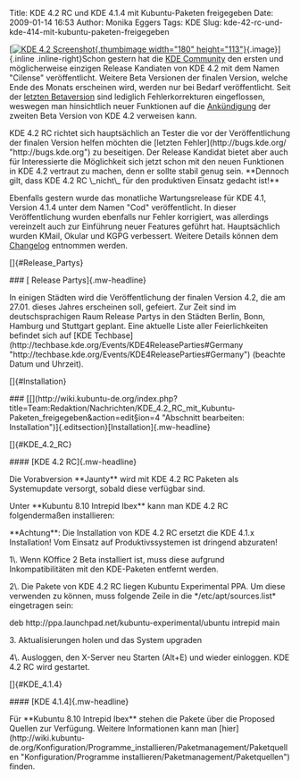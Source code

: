 Title: KDE 4.2 RC und KDE 4.1.4 mit Kubuntu-Paketen freigegeben
Date: 2009-01-14 16:53
Author: Monika Eggers
Tags: KDE
Slug: kde-42-rc-und-kde-414-mit-kubuntu-paketen-freigegeben

[[![KDE 4.2
Screenshot](http://wiki.kubuntu-de.org/images/thumb/KDE_4.2_RC.png/150px-KDE_4.2_RC.png){.thumbimage
width="180"
height="113"}](http://wiki.kubuntu-de.org/Bild:KDE_4.2_RC.png "KDE 4.2 Screenshot"){.image}]{.inline
.inline-right}Schon gestern hat die [KDE
Community](http://www.kde.org/ "http://www.kde.org")
den ersten und möglicherweise einzigen Release Kandiaten von KDE 4.2 mit
dem Namen "Cilense" veröffentlicht. Weitere Beta Versionen der finalen
Version, welche Ende des Monats erscheinen wird, werden nur bei Bedarf
veröffentlicht. Seit der [letzten
Betaversion](../../../../nachrichten/software/kde/kde-4-2-beta-2-mit-kubuntu-paketen-erschienen "http://www.kubuntu-de.org/nachrichten/software/kde/kde-4-2-beta-2-mit-kubuntu-paketen-erschienen") sind lediglich Fehlerkorrekturen eingeflossen, weswegen man
hinsichtlich neuer Funktionen auf die
[Ankündigung](http://www.kde.org/announcements/announce-4.2-beta2.php "http://www.kde.org/announcements/announce-4.2-beta2.php") der zweiten Beta Version von KDE 4.2 verweisen kann.

</p>
KDE 4.2 RC richtet sich hauptsächlich an Tester die vor der
Veröffentlichung der finalen Version helfen möchten die [letzten
Fehler](http://bugs.kde.org/ "http://bugs.kde.org") zu
beseitigen. Der Release Kandidat bietet aber auch für Interessierte die
Möglichkeit sich jetzt schon mit den neuen Funktionen in KDE 4.2
vertraut zu machen, denn er sollte stabil genug sein. **Dennoch gilt,
dass KDE 4.2 RC \_nicht\_ für den produktiven Einsatz gedacht ist!**

</p>
<!--break--><!--break-->

Ebenfalls gestern wurde das monatliche Wartungsrelease für KDE 4.1,
Version 4.1.4 unter dem Namen "Cod" veröffentlicht. In dieser
Veröffentlichung wurden ebenfalls nur Fehler korrigiert, was allerdings
vereinzelt auch zur Einführung neuer Features geführt hat. Hauptsächlich
wurden KMail, Okular und KGPG verbessert. Weitere Details können dem
[Changelog](http://www.kde.org/announcements/changelogs/changelog4_1_3to4_1_4.php "http://www.kde.org/announcements/changelogs/changelog4_1_3to4_1_4.php") entnommen werden.

</p>
[]{#Release_Partys}

</p>
### [ Release Partys]{.mw-headline}

</p>
In einigen Städten wird die Veröffentlichung der finalen Version 4.2,
die am 27.01. dieses Jahres erscheinen soll, gefeiert. Zur Zeit sind im
deutschsprachigen Raum Release Partys in den Städten Berlin, Bonn,
Hamburg und Stuttgart geplant. Eine aktuelle Liste aller Feierlichkeiten
befindet sich auf [KDE
Techbase](http://techbase.kde.org/Events/KDE4ReleaseParties#Germany "http://techbase.kde.org/Events/KDE4ReleaseParties#Germany") (beachte Datum und Uhrzeit).

</p>
[]{#Installation}

</p>
### [[](http://wiki.kubuntu-de.org/index.php?title=Team:Redaktion/Nachrichten/KDE_4.2_RC_mit_Kubuntu-Paketen_freigegeben&action=edit&section=4 "Abschnitt bearbeiten: Installation")]{.editsection}[Installation]{.mw-headline}

</p>
[]{#KDE_4.2_RC}

</p>
#### [KDE 4.2 RC]{.mw-headline}

</p>
Die Vorabversion **Jaunty** wird mit KDE 4.2 RC Paketen als Systemupdate
versorgt, sobald diese verfügbar sind.

</p>
Unter **Kubuntu 8.10 Intrepid Ibex** kann man KDE 4.2 RC folgendermaßen
installieren:

</p>
**Achtung**: Die Installation von KDE 4.2 RC ersetzt die KDE 4.1.x
Installation! Vom Einsatz auf Produktivssystemen ist dringend abzuraten!

</p>
1\. Wenn KOffice 2 Beta installiert ist, muss diese aufgrund
Inkompatibilitäten mit den KDE-Paketen entfernt werden.

</p>
2\. Die Pakete von KDE 4.2 RC liegen Kubuntu Experimental PPA. Um diese
verwenden zu können, muss folgende Zeile in die */etc/apt/sources.list*
eingetragen sein:

</p>
    deb http://ppa.launchpad.net/kubuntu-experimental/ubuntu intrepid main

3\. Aktualisierungen holen und das System upgraden

</p>
4\. Ausloggen, den X-Server neu Starten (Alt+E) und wieder einloggen. KDE
4.2 RC wird gestartet.

</p>
[]{#KDE_4.1.4}

</p>
#### [KDE 4.1.4]{.mw-headline}

</p>
Für **Kubuntu 8.10 Intrepid Ibex** stehen die Pakete über die Proposed
Quellen zur Verfügung. Weitere Informationen kann man
[hier](http://wiki.kubuntu-de.org/Konfiguration/Programme_installieren/Paketmanagement/Paketquellen "Konfiguration/Programme installieren/Paketmanagement/Paketquellen")
finden.

</p>

